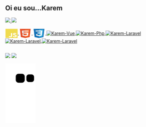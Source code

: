 ## Oi eu sou...Karem

<div>
  <a href="https://github.com/KaremSouza12">
  <img height="180em" src="https://github-readme-stats.vercel.app/api?username=KaremSouza12&show_icons=true&theme=dark&include_all_commits=true&count_private=true"/>
  <img height="180em" src="https://github-readme-stats.vercel.app/api/top-langs/?username=KaremSouza12&layout=compact&langs_count=7&theme=dark"/>
</div>

<div style="display: inline_block"><br>
<img align="center" alt="Karem-Js" height="30" width="40" src="https://raw.githubusercontent.com/devicons/devicon/master/icons/javascript/javascript-plain.svg">
  <img align="center" alt="Karem-HTML" height="30" width="40" src="https://raw.githubusercontent.com/devicons/devicon/master/icons/html5/html5-original.svg">
  <img align="center" alt="Karem-CSS" height="30" width="40" src="https://raw.githubusercontent.com/devicons/devicon/master/icons/css3/css3-original.svg">
  <img align="center" alt="Karem-Vue" height="30" width="40" src="https://icongr.am/devicon/vuejs-original.svg?size=96&color=currentColor">     
  <img  align="center" alt="Karem-Php" height="70" width="40" src="https://cdn.jsdelivr.net/gh/devicons/devicon/icons/php/php-original.svg" />
  <img align="center" alt="Karem-Laravel" height="30" width="40" src="https://cdn.jsdelivr.net/gh/devicons/devicon/icons/laravel/laravel-plain.svg" />
  <img align="center" alt="Karem-Laravel" height="30" width="40" src="https://cdn.jsdelivr.net/gh/devicons/devicon/icons/dart/dart-original.svg" />
  <img align="center" alt="Karem-Laravel" height="30" width="40" src="https://cdn.jsdelivr.net/gh/devicons/devicon/icons/flutter/flutter-original.svg" />     
</div>

##

<div> 

  <a href = "mailto:fulldevelop340@gmail.com"><img src="https://img.shields.io/badge/-Gmail-%23333?style=for-the-badge&logo=gmail&logoColor=white" target="_blank"></a>
  <a href="linkedin.com/in/karem-cristine-de-souza-dos-santos-824b42140" target="_blank"><img src="https://img.shields.io/badge/-LinkedIn-%230077B5?style=for-the-badge&logo=linkedin&logoColor=white" target="_blank"></a> 
 
  ![Snake animation](https://github.com/KaremSouza12/KaremSouza12/blob/output/github-contribution-grid-snake.svg)
 
</div>
